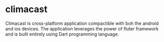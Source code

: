 # climacast
Climacast is cross-platform application compactible with boh the android and ios devices.
The application leverages the power of fluter framework and is built entirely using Dart programming language. 
